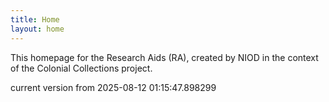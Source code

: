 ```yaml
---
title: Home
layout: home
---
```


This homepage for the Research Aids (RA), created by NIOD in the context of the Colonial Collections project. 


current version from 2025-08-12 01:15:47.898299